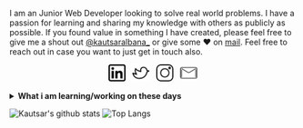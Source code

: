 I am an Junior Web Developer looking to solve real world problems. I have a passion for learning and sharing my knowledge with others as publicly as possible. 
If you found value in something I have created, please feel free to give me a shout out [@kautsaralbana_](https://twitter.com/kautsaralbana_) or give some ♥ on [mail](mailto:kautsaralbana@protonmail.com). Feel free to reach out in case you want to just get in touch also.

<p align='center'>
<a href="https://www.linkedin.com/in/kautsaralbana/"><img height="30" src="https://github.com/kxgcayh/kxgcayh/blob/main/linkedin.png?raw=true"></a>&nbsp;&nbsp;
<a href="https://twitter.com/kautsaralbana_"><img height="30" src="https://github.com/kxgcayh/kxgcayh/blob/main/twitter.png?raw=true"></a>&nbsp;&nbsp;
<a href="https://www.instagram.com/kautsaralbana/"><img height="30" src="https://github.com/kxgcayh/kxgcayh/blob/main/instagram.png?raw=true"></a>&nbsp;&nbsp;
<a href="mailto:singh_kshitij@yahoo.com"><img height="30" src="https://github.com/kxgcayh/kxgcayh/blob/main/mail.png?raw=true"></a>
</p>

<details>
 <summary><strong>What i am learning/working on these days</strong></summary>
 <ul>
   <li> Efficient system designing </li>
   <li> Learning about Web Development </li>
   <li> Reading about Programming </li>
  </ul>
</details>

![Kautsar's github stats](https://github-readme-stats.vercel.app/api?username=kxgcayh&hide=contribs,prs&show_icons=true&hide_border=true&title_color=000)
![Top Langs](https://github-readme-stats.vercel.app/api/top-langs/?username=kxgcayh&layout=compact&hide_border=true)
